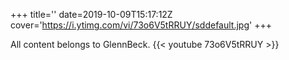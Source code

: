 +++
title=''
date=2019-10-09T15:17:12Z
cover='https://i.ytimg.com/vi/73o6V5tRRUY/sddefault.jpg'
+++

All content belongs to GlennBeck.
{{< youtube 73o6V5tRRUY >}}
